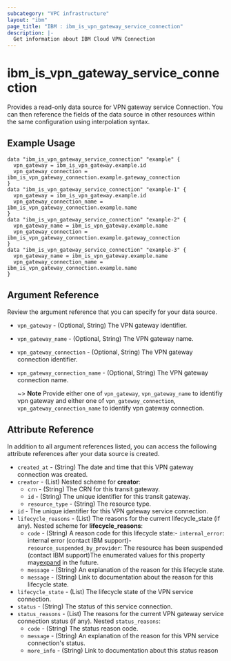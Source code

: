 ```yaml
---
subcategory: "VPC infrastructure"
layout: "ibm"
page_title: "IBM : ibm_is_vpn_gateway_service_connection"
description: |-
  Get information about IBM Cloud VPN Connection
---
```


# ibm_is_vpn_gateway_service_connection

Provides a read-only data source for VPN gateway service Connection. You can then reference the fields of the data source in other resources within the same configuration using interpolation syntax.

## Example Usage

```hcl
data "ibm_is_vpn_gateway_service_connection" "example" {
  vpn_gateway = ibm_is_vpn_gateway.example.id
  vpn_gateway_connection = ibm_is_vpn_gateway_connection.example.gateway_connection
}
data "ibm_is_vpn_gateway_service_connection" "example-1" {
  vpn_gateway = ibm_is_vpn_gateway.example.id
  vpn_gateway_connection_name = ibm_is_vpn_gateway_connection.example.name
}
data "ibm_is_vpn_gateway_service_connection" "example-2" {
  vpn_gateway_name = ibm_is_vpn_gateway.example.name
  vpn_gateway_connection = ibm_is_vpn_gateway_connection.example.gateway_connection
}
data "ibm_is_vpn_gateway_service_connection" "example-3" {
  vpn_gateway_name = ibm_is_vpn_gateway.example.name
  vpn_gateway_connection_name = ibm_is_vpn_gateway_connection.example.name
}
```

## Argument Reference

Review the argument reference that you can specify for your data source.

- `vpn_gateway` - (Optional, String) The VPN gateway identifier.
- `vpn_gateway_name` - (Optional, String) The VPN gateway name.
- `vpn_gateway_connection` - (Optional, String) The VPN gateway connection identifier.
- `vpn_gateway_connection_name` - (Optional, String) The VPN gateway connection name.

  ~> **Note** Provide either one of `vpn_gateway`, `vpn_gateway_name` to identifiy vpn gateway and either one of `vpn_gateway_connection`, `vpn_gateway_connection_name` to identify vpn gateway connection.

## Attribute Reference

In addition to all argument references listed, you can access the following attribute references after your data source is created.

- `created_at` - (String) The date and time that this VPN gateway connection was created.
- `creator` - (List)
  Nested scheme for **creator**:
	- `crn` - (String) The CRN for this transit gateway.
	- `id` - (String) The unique identifier for this transit gateway.
	- `resource_type` - (String) The resource type.
- `id` - The unique identifier for this VPN gateway service connection.
- `lifecycle_reasons` - (List) The reasons for the current lifecycle_state (if any).
  Nested scheme for **lifecycle_reasons**:
	- `code` - (String) A reason code for this lifecycle state:- `internal_error`: internal error (contact IBM support)- `resource_suspended_by_provider`: The resource has been suspended (contact IBM  support)The enumerated values for this property may[expand](https://cloud.ibm.com/apidocs/vpc#property-value-expansion) in the future.
	- `message` - (String) An explanation of the reason for this lifecycle state.
	- `message` - (String) Link to documentation about the reason for this lifecycle state.
- `lifecycle_state` - (List) The lifecycle state of the VPN service connection.
- `status` - (String) The status of this service connection.
- `status_reasons` - (List) The reasons for the current VPN gateway service connection status (if any).
  Nested `status_reasons`:
    - `code` - (String) The status reason code.
    - `message` - (String) An explanation of the reason for this VPN service connection's status.
    - `more_info` - (String) Link to documentation about this status reason


